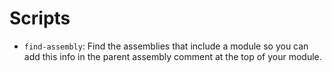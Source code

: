 # Scripts

* `find-assembly`: Find the assemblies that include a module so you can add this info in the parent assembly comment at the top of your module. 